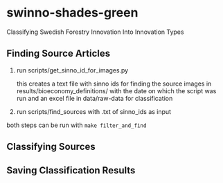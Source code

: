 # swinno-shades-green

Classifying Swedish Forestry Innovation Into Innovation Types

## Finding Source Articles

1. run scripts/get_sinno_id_for_images.py

    this creates a text file with sinno ids for finding the source images in results/bioeconomy_definitions/ with the date on which the script was run and an excel file in data/raw-data for classification

2. run scripts/find_sources with .txt of sinno_ids as input 

both steps can be run with `make filter_and_find`

## Classifying Sources

## Saving Classification Results
